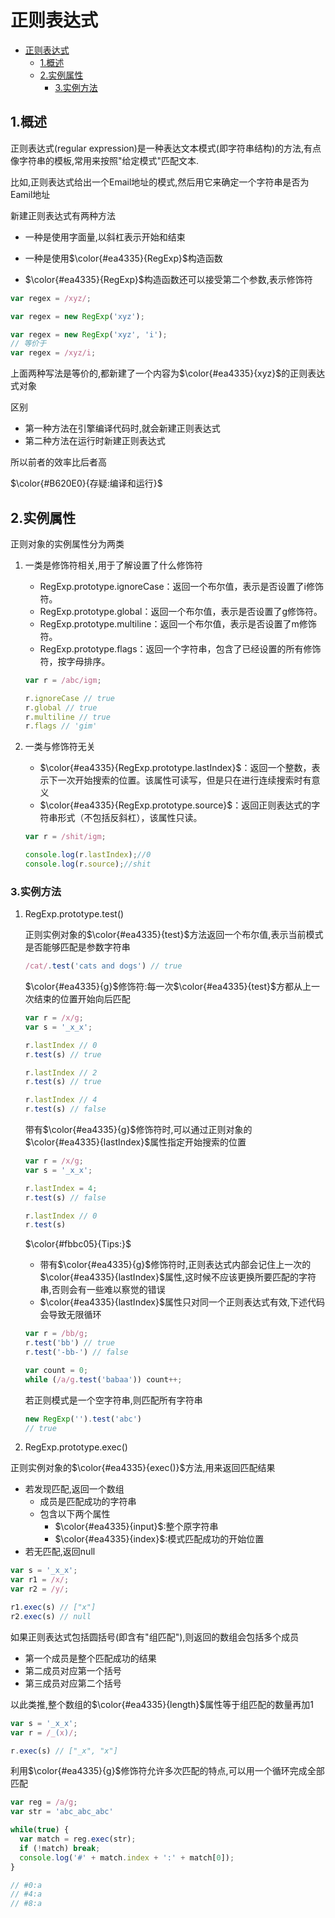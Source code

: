 # 正则表达式

- [正则表达式](#正则表达式)
  - [1.概述](#1概述)
  - [2.实例属性](#2实例属性)
    - [3.实例方法](#3实例方法)

## 1.概述

正则表达式(regular expression)是一种表达文本模式(即字符串结构)的方法,有点像字符串的模板,常用来按照"给定模式"匹配文本.

比如,正则表达式给出一个Email地址的模式,然后用它来确定一个字符串是否为Eamil地址

新建正则表达式有两种方法

- 一种是使用字面量,以斜杠表示开始和结束
- 一种是使用$\color{#ea4335}{RegExp}$构造函数

- $\color{#ea4335}{RegExp}$构造函数还可以接受第二个参数,表示修饰符

```js
var regex = /xyz/;

var regex = new RegExp('xyz');

var regex = new RegExp('xyz', 'i');
// 等价于
var regex = /xyz/i;
```

上面两种写法是等价的,都新建了一个内容为$\color{#ea4335}{xyz}$的正则表达式对象

区别

- 第一种方法在引擎编译代码时,就会新建正则表达式
- 第二种方法在运行时新建正则表达式

所以前者的效率比后者高

$\color{#B620E0}{存疑:编译和运行}$

## 2.实例属性

正则对象的实例属性分为两类

1. 一类是修饰符相关,用于了解设置了什么修饰符

    - RegExp.prototype.ignoreCase：返回一个布尔值，表示是否设置了i修饰符。
    - RegExp.prototype.global：返回一个布尔值，表示是否设置了g修饰符。
    - RegExp.prototype.multiline：返回一个布尔值，表示是否设置了m修饰符。
    - RegExp.prototype.flags：返回一个字符串，包含了已经设置的所有修饰符，按字母排序。

    ```js
    var r = /abc/igm;

    r.ignoreCase // true
    r.global // true
    r.multiline // true
    r.flags // 'gim'
    ```

2. 一类与修饰符无关

   - $\color{#ea4335}{RegExp.prototype.lastIndex}$：返回一个整数，表示下一次开始搜索的位置。该属性可读写，但是只在进行连续搜索时有意义
   - $\color{#ea4335}{RegExp.prototype.source}$：返回正则表达式的字符串形式（不包括反斜杠），该属性只读。

   ```js
   var r = /shit/igm;

   console.log(r.lastIndex);//0
   console.log(r.source);//shit
   ```

### 3.实例方法

1. RegExp.prototype.test()

    正则实例对象的$\color{#ea4335}{test}$方法返回一个布尔值,表示当前模式是否能够匹配是参数字符串

    ```js
    /cat/.test('cats and dogs') // true
    ```

    $\color{#ea4335}{g}$修饰符:每一次$\color{#ea4335}{test}$方都从上一次结束的位置开始向后匹配

    ```js
    var r = /x/g;
    var s = '_x_x';

    r.lastIndex // 0
    r.test(s) // true

    r.lastIndex // 2
    r.test(s) // true

    r.lastIndex // 4
    r.test(s) // false
    ```

    带有$\color{#ea4335}{g}$修饰符时,可以通过正则对象的$\color{#ea4335}{lastIndex}$属性指定开始搜索的位置

    ```js
    var r = /x/g;
    var s = '_x_x';

    r.lastIndex = 4;
    r.test(s) // false

    r.lastIndex // 0
    r.test(s)
    ```

    $\color{#fbbc05}{Tips:}$

    - 带有$\color{#ea4335}{g}$修饰符时,正则表达式内部会记住上一次的$\color{#ea4335}{lastIndex}$属性,这时候不应该更换所要匹配的字符串,否则会有一些难以察觉的错误
    - $\color{#ea4335}{lastIndex}$属性只对同一个正则表达式有效,下述代码会导致无限循环

    ```js
    var r = /bb/g;
    r.test('bb') // true
    r.test('-bb-') // false

    var count = 0;
    while (/a/g.test('babaa')) count++;
    ```

    若正则模式是一个空字符串,则匹配所有字符串

    ```js
    new RegExp('').test('abc')
    // true
    ```

2. RegExp.prototype.exec()

正则实例对象的$\color{#ea4335}{exec()}$方法,用来返回匹配结果

- 若发现匹配,返回一个数组
  - 成员是匹配成功的字符串
  - 包含以下两个属性
    - $\color{#ea4335}{input}$:整个原字符串
    - $\color{#ea4335}{index}$:模式匹配成功的开始位置
- 若无匹配,返回null

```js
var s = '_x_x';
var r1 = /x/;
var r2 = /y/;

r1.exec(s) // ["x"]
r2.exec(s) // null
```

如果正则表达式包括圆括号(即含有"组匹配"),则返回的数组会包括多个成员

- 第一个成员是整个匹配成功的结果
- 第二成员对应第一个括号
- 第三成员对应第二个括号

以此类推,整个数组的$\color{#ea4335}{length}$属性等于组匹配的数量再加1

```js
var s = '_x_x';
var r = /_(x)/;

r.exec(s) // ["_x", "x"]
```

利用$\color{#ea4335}{g}$修饰符允许多次匹配的特点,可以用一个循环完成全部匹配

```js
var reg = /a/g;
var str = 'abc_abc_abc'

while(true) {
  var match = reg.exec(str);
  if (!match) break;
  console.log('#' + match.index + ':' + match[0]);
}

// #0:a
// #4:a
// #8:a
```
